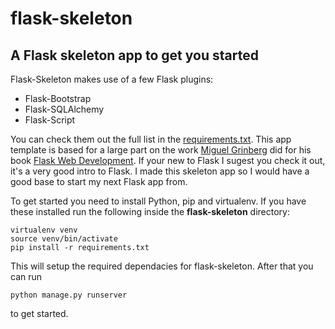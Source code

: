 flask-skeleton
==============

## A Flask skeleton app to get you started

Flask-Skeleton makes use of a few Flask plugins: 

* Flask-Bootstrap 
* Flask-SQLAlchemy 
* Flask-Script

You can check them out the full list in the [requirements.txt](https://github.com/Shidima/DrunkTurtle.com/blob/master/requirements.txt). This app template is based for a large part on the work [Miguel Grinberg](http://blog.miguelgrinberg.com/) did for his book [Flask Web Development](http://flaskbook.com/). If your new to Flask I sugest you check it out, it's a very good intro to Flask. I made this skeleton app so I would have a good base to start my next Flask app from. 

To get started you need to install Python, pip and virtualenv. If you have these installed run the following inside the **flask-skeleton** directory:

```
virtualenv venv
source venv/bin/activate
pip install -r requirements.txt 
```

This will setup the required dependacies for flask-skeleton. After that you can run 

```
python manage.py runserver
```

to get started.